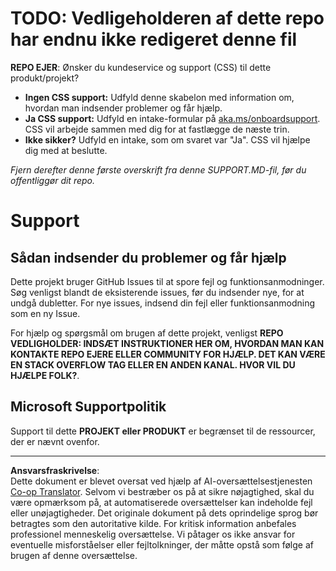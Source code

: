 <!--
CO_OP_TRANSLATOR_METADATA:
{
  "original_hash": "b7244261ee19497082edf33bcce64717",
  "translation_date": "2025-09-09T21:07:09+00:00",
  "source_file": "SUPPORT.md",
  "language_code": "da"
}
-->
# TODO: Vedligeholderen af dette repo har endnu ikke redigeret denne fil

**REPO EJER**: Ønsker du kundeservice og support (CSS) til dette produkt/projekt?

- **Ingen CSS support:** Udfyld denne skabelon med information om, hvordan man indsender problemer og får hjælp.
- **Ja CSS support:** Udfyld en intake-formular på [aka.ms/onboardsupport](https://aka.ms/onboardsupport). CSS vil arbejde sammen med dig for at fastlægge de næste trin.
- **Ikke sikker?** Udfyld en intake, som om svaret var "Ja". CSS vil hjælpe dig med at beslutte.

*Fjern derefter denne første overskrift fra denne SUPPORT.MD-fil, før du offentliggør dit repo.*

# Support

## Sådan indsender du problemer og får hjælp  

Dette projekt bruger GitHub Issues til at spore fejl og funktionsanmodninger. Søg venligst blandt de eksisterende 
issues, før du indsender nye, for at undgå dubletter. For nye issues, indsend din fejl eller 
funktionsanmodning som en ny Issue.

For hjælp og spørgsmål om brugen af dette projekt, venligst **REPO VEDLIGHOLDER: INDSÆT INSTRUKTIONER HER 
OM, HVORDAN MAN KAN KONTAKTE REPO EJERE ELLER COMMUNITY FOR HJÆLP. DET KAN VÆRE EN STACK OVERFLOW TAG ELLER EN ANDEN
KANAL. HVOR VIL DU HJÆLPE FOLK?**.

## Microsoft Supportpolitik  

Support til dette **PROJEKT eller PRODUKT** er begrænset til de ressourcer, der er nævnt ovenfor.

---

**Ansvarsfraskrivelse**:  
Dette dokument er blevet oversat ved hjælp af AI-oversættelsestjenesten [Co-op Translator](https://github.com/Azure/co-op-translator). Selvom vi bestræber os på at sikre nøjagtighed, skal du være opmærksom på, at automatiserede oversættelser kan indeholde fejl eller unøjagtigheder. Det originale dokument på dets oprindelige sprog bør betragtes som den autoritative kilde. For kritisk information anbefales professionel menneskelig oversættelse. Vi påtager os ikke ansvar for eventuelle misforståelser eller fejltolkninger, der måtte opstå som følge af brugen af denne oversættelse.